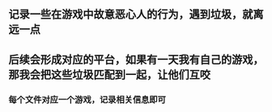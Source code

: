 ## 记录一些在游戏中故意恶心人的行为，遇到垃圾，就离远一点
## 后续会形成对应的平台，如果有一天我有自己的游戏，那我会把这些垃圾匹配到一起，让他们互咬
### 每个文件对应一个游戏，记录相关信息即可
